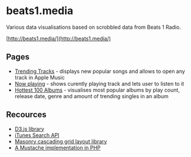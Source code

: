 # beats1.media
Various data visualisations based on scrobbled data from Beats 1 Radio.

[http://beats1.media/](http://beats1.media/)

## Pages

- [Trending Tracks](http://beats1.media) -  displays new popular songs and allows to open any track in Apple Music
- [Now playing](http://beats1.media/now) -  shows curently playing track and lets user to listen to it
- [Hottest 100 Albums](http://beats1.media/top100) - visualises most popular albums by play count, release date, genre and amount of trending singles in an album

## Recources

- [D3.js library](http://d3js.org)
- [iTunes Search API](https://www.apple.com/itunes/affiliates/resources/documentation/itunes-store-web-service-search-api.html)
- [Masonry cascading grid layout library](http://masonry.desandro.com/)
- [A Mustache implementation in PHP](https://github.com/bobthecow/mustache.php)
